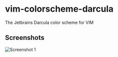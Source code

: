 # vim-colorscheme-darcula

The Jetbrains Darcula color scheme for VIM

## Screenshots

![Screenshot 1](https://i.imgur.com/KHMkRog.png)

